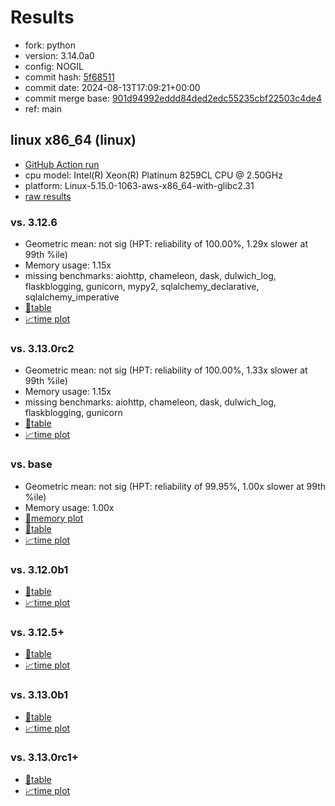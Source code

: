 # Results

- fork: python
- version: 3.14.0a0
- config: NOGIL
- commit hash: [5f68511](https://github.com/python/cpython/commit/5f68511)
- commit date: 2024-08-13T17:09:21+00:00
- commit merge base: [901d94992eddd84ded2edc55235cbf22503c4de4](https://github.com/python/cpython/commit/901d94992eddd84ded2edc55235cbf22503c4de4)
- ref: main

## linux x86_64 (linux)

- [GitHub Action run](https://github.com/facebookexperimental/free-threading-benchmarking/actions/runs/10376477734)
- cpu model: Intel(R) Xeon(R) Platinum 8259CL CPU @ 2.50GHz
- platform: Linux-5.15.0-1063-aws-x86_64-with-glibc2.31
- [raw results](bm-20240813-linux-x86_64-python-main-3.14.0a0-5f68511.json)

### vs. 3.12.6

- Geometric mean: not sig (HPT: reliability of 100.00%, 1.29x slower at 99th %ile)
- Memory usage: 1.15x
- missing benchmarks: aiohttp, chameleon, dask, dulwich_log, flaskblogging, gunicorn, mypy2, sqlalchemy_declarative, sqlalchemy_imperative
- [📄table](bm-20240813-linux-x86_64-python-main-3.14.0a0-5f68511-vs-3.12.6.md)
- [📈time plot](bm-20240813-linux-x86_64-python-main-3.14.0a0-5f68511-vs-3.12.6.svg)

### vs. 3.13.0rc2

- Geometric mean: not sig (HPT: reliability of 100.00%, 1.33x slower at 99th %ile)
- Memory usage: 1.15x
- missing benchmarks: aiohttp, chameleon, dask, dulwich_log, flaskblogging, gunicorn
- [📄table](bm-20240813-linux-x86_64-python-main-3.14.0a0-5f68511-vs-3.13.0rc2.md)
- [📈time plot](bm-20240813-linux-x86_64-python-main-3.14.0a0-5f68511-vs-3.13.0rc2.svg)

### vs. base

- Geometric mean: not sig (HPT: reliability of 99.95%, 1.00x slower at 99th %ile)
- Memory usage: 1.00x
- [🧠memory plot](bm-20240813-linux-x86_64-python-main-3.14.0a0-5f68511-vs-base-mem.svg)
- [📄table](bm-20240813-linux-x86_64-python-main-3.14.0a0-5f68511-vs-base.md)
- [📈time plot](bm-20240813-linux-x86_64-python-main-3.14.0a0-5f68511-vs-base.svg)

### vs. 3.12.0b1

- [📄table](bm-20240813-linux-x86_64-python-main-3.14.0a0-5f68511-vs-3.12.0b1.md)
- [📈time plot](bm-20240813-linux-x86_64-python-main-3.14.0a0-5f68511-vs-3.12.0b1.svg)

### vs. 3.12.5+

- [📄table](bm-20240813-linux-x86_64-python-main-3.14.0a0-5f68511-vs-3.12.5%2B.md)
- [📈time plot](bm-20240813-linux-x86_64-python-main-3.14.0a0-5f68511-vs-3.12.5%2B.svg)

### vs. 3.13.0b1

- [📄table](bm-20240813-linux-x86_64-python-main-3.14.0a0-5f68511-vs-3.13.0b1.md)
- [📈time plot](bm-20240813-linux-x86_64-python-main-3.14.0a0-5f68511-vs-3.13.0b1.svg)

### vs. 3.13.0rc1+

- [📄table](bm-20240813-linux-x86_64-python-main-3.14.0a0-5f68511-vs-3.13.0rc1%2B.md)
- [📈time plot](bm-20240813-linux-x86_64-python-main-3.14.0a0-5f68511-vs-3.13.0rc1%2B.svg)

